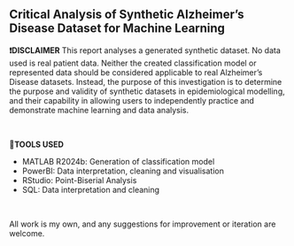 ## Critical Analysis of Synthetic Alzheimer’s Disease Dataset for Machine Learning

**❗DISCLAIMER**
This report analyses a generated synthetic dataset. No data used is real patient data. Neither the created classification model or represented data should be considered applicable to real Alzheimer’s Disease datasets. Instead, the purpose of this investigation is to determine the purpose and validity of synthetic datasets in epidemiological modelling, and their capability in allowing users to independently practice and demonstrate machine learning and data analysis.

_<br>_

**🔨TOOLS USED**
 - MATLAB R2024b: Generation of classification model
 - PowerBI: Data interpretation, cleaning and visualisation
 - RStudio: Point-Biserial Analysis
 - SQL: Data interpretation and cleaning

_<br>_

All work is my own, and any suggestions for improvement or iteration are welcome.
